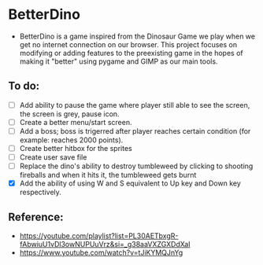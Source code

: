 # BetterDino
- BetterDino is a game inspired from the Dinosaur Game we play when we get no internet connection on our browser. This project focuses on modifying or adding features to the preexisting game in the hopes of making it "better" using pygame and GIMP as our main tools.
## To do:
- [ ] Add ability to pause the game where player still able to see the screen, the screen is grey, pause icon.
- [ ] Create a better menu/start screen.
- [ ] Add a boss; boss is trigerred after player reaches certain condition (for example: reaches 2000 points).
- [ ] Create better hitbox for the sprites
- [ ] Create user save file
- [ ] Replace the dino's ability to destroy tumbleweed by clicking to shooting fireballs and when it hits it, the tumbleweed gets burnt
- [x] Add the ability of using W and S equivalent to Up key and Down key respectively.
## Reference:
- https://youtube.com/playlist?list=PL30AETbxgR-fAbwiuU1vDl3owNUPUuVrz&si=_g38aaVXZGXDdXaI
- https://www.youtube.com/watch?v=tJiKYMQJnYg